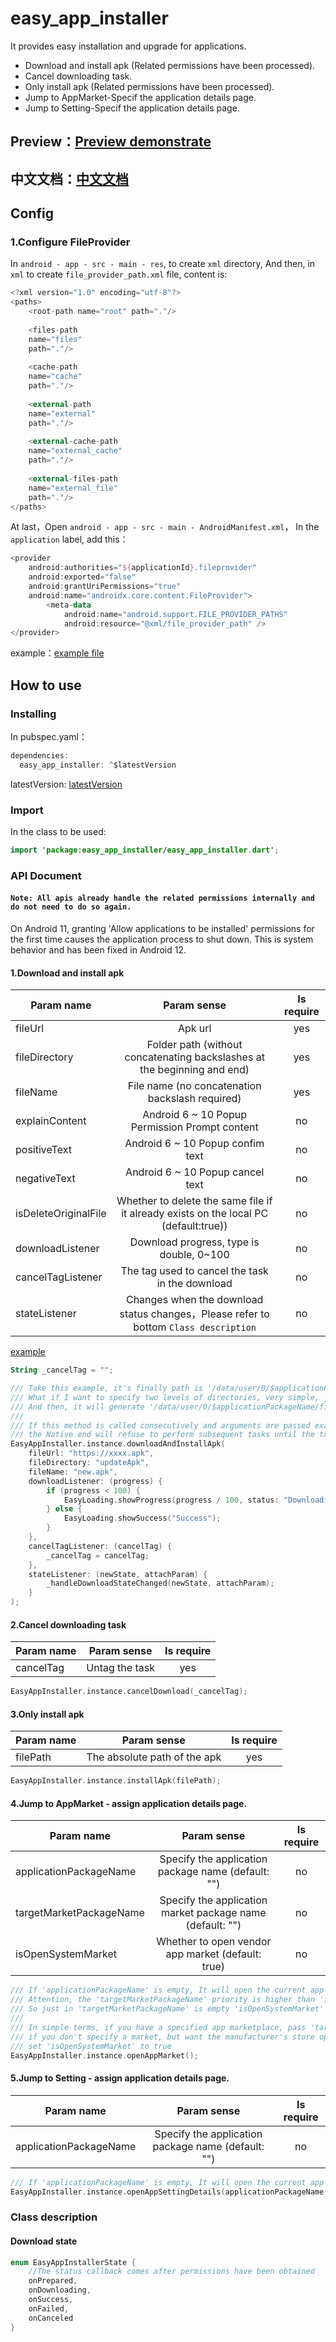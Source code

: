 # easy_app_installer

It provides easy installation and upgrade for applications.

* Download and install apk (Related permissions have been processed).
* Cancel downloading task.
* Only install apk (Related permissions have been processed).
* Jump to AppMarket-Specif the application details page.
* Jump to Setting-Specif the application details page.

## Preview：[Preview demonstrate](https://github.com/gfslx999/easy_app_installer/blob/master/example/PREVIEW.md)

## 中文文档：[中文文档](https://github.com/gfslx999/easy_app_installer/blob/master/README.md)

## Config

### 1.Configure FileProvider

In `android - app - src - main - res`, to create `xml` directory,
And then, in `xml` to create `file_provider_path.xml` file, content is:

```kotlin
<?xml version="1.0" encoding="utf-8"?>
<paths>
    <root-path name="root" path="."/>
    
    <files-path
    name="files"
    path="."/>
    
    <cache-path
    name="cache"
    path="."/>
    
    <external-path
    name="external"
    path="."/>
    
    <external-cache-path
    name="external_cache"
    path="."/>
    
    <external-files-path
    name="external_file"
    path="."/>
</paths>
```
At last，Open `android - app - src - main - AndroidManifest.xml`，
In the `application` label, add this：

```kotlin
<provider
    android:authorities="${applicationId}.fileprovider"
    android:exported="false"
    android:grantUriPermissions="true"
    android:name="androidx.core.content.FileProvider">
        <meta-data
            android:name="android.support.FILE_PROVIDER_PATHS"
            android:resource="@xml/file_provider_path" />
</provider>
```

example：[example file](https://github.com/gfslx999/easy_app_installer/blob/master/example/android/app/src/main/AndroidManifest.xml)

## How to use

### Installing

In pubspec.yaml：

```kotlin
dependencies:
  easy_app_installer: ^$latestVersion
```
latestVersion: [latestVersion](https://pub.flutter-io.cn/packages/easy_app_installer/install)

### Import

In the class to be used:

```kotlin
import 'package:easy_app_installer/easy_app_installer.dart';
```

### API Document

#### `Note: All apis already handle the related permissions internally and do not need to do so again.`

On Android 11, granting 'Allow applications to be installed' permissions for the first time causes the application process to shut down. 
This is system behavior and has been fixed in Android 12.

#### 1.Download and install apk

| Param name | Param sense | Is require |
| ------ | :------: | :------: |
| fileUrl | Apk url | yes |
| fileDirectory | Folder path (without concatenating backslashes at the beginning and end) | yes |
| fileName | File name (no concatenation backslash required) | yes |
| explainContent | Android 6 ~ 10 Popup Permission Prompt content | no |
| positiveText | Android 6 ~ 10 Popup confim text | no |
| negativeText | Android 6 ~ 10 Popup cancel text | no |
| isDeleteOriginalFile | Whether to delete the same file if it already exists on the local PC (default:true)) | no |
| downloadListener | Download progress, type is double, 0~100 | no |
| cancelTagListener | The tag used to cancel the task in the download | no |
| stateListener | Changes when the download status changes，Please refer to bottom `Class description` | no |

[example](https://github.com/gfslx999/easy_app_installer/blob/master/example/lib/main.dart)

```kotlin
String _cancelTag = "";

/// Take this example, it's finally path is '/data/user/0/$applicationPackageName/files/updateApk/new.apk'.
/// What if I want to specify two levels of directories, very simple, just set [fileDirectory] to 'updateApk/second'.
/// And then, it will generate '/data/user/0/$applicationPackageName/files/updateApk/second/new.apk'.
///
/// If this method is called consecutively and arguments are passed exactly the same, 
/// the Native end will refuse to perform subsequent tasks until the task in the download completes.
EasyAppInstaller.instance.downloadAndInstallApk(
    fileUrl: "https://xxxx.apk",
    fileDirectory: "updateApk",
    fileName: "new.apk",
    downloadListener: (progress) {
        if (progress < 100) {
            EasyLoading.showProgress(progress / 100, status: "Downloading");
        } else {
            EasyLoading.showSuccess("Success");
        }
    },
    cancelTagListener: (cancelTag) {
        _cancelTag = cancelTag;
    },
    stateListener: (newState, attachParam) {
        _handleDownloadStateChanged(newState, attachParam);
    }
);
```

#### 2.Cancel downloading task

| Param name | Param sense | Is require |
| ------ | :------: | :------: |
| cancelTag | Untag the task | yes |

```kotlin
EasyAppInstaller.instance.cancelDownload(_cancelTag);
```

#### 3.Only install apk

| Param name | Param sense | Is require |
| ------ | :------: | :------: |
| filePath | The absolute path of the apk | yes |

```kotlin
EasyAppInstaller.instance.installApk(filePath);
```

#### 4.Jump to AppMarket - assign application details page.

| Param name | Param sense | Is require |
| ------ | :------: | :------: |
| applicationPackageName | Specify the application package name (default: "") | no |
| targetMarketPackageName | Specify the application market package name (default: "") | no |
| isOpenSystemMarket | Whether to open vendor app market (default: true) | no |

```kotlin
/// If 'applicationPackageName' is empty, It will open the current app by default.
/// Attention, the 'targetMarketPackageName' priority is higher than 'isOpenSystemMarket',
/// So just in 'targetMarketPackageName' is empty 'isOpenSystemMarket' will be available。
///
/// In simple terms, if you have a specified app marketplace, pass 'targetMarketPackageName' as the package name;
/// if you don't specify a market, but want the manufacturer's store open on most devices, 
/// set 'isOpenSystemMarket' to true
EasyAppInstaller.instance.openAppMarket();
```

#### 5.Jump to Setting - assign application details page.

| Param name | Param sense | Is require |
| ------ | :------: | :------: |
| applicationPackageName | Specify the application package name (default: "") | no |

```kotlin
/// If 'applicationPackageName' is empty, It will open the current app by default.
EasyAppInstaller.instance.openAppSettingDetails(applicationPackageName: "$targetAppPackage");
```

### Class description

#### Download state

```kotlin
enum EasyAppInstallerState {
    //The status callback comes after permissions have been obtained
    onPrepared,
    onDownloading,
    onSuccess,
    onFailed,
    onCanceled
}
```
